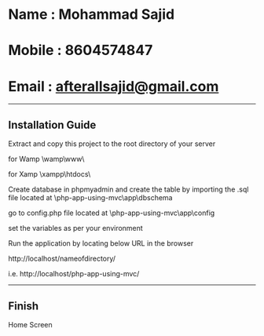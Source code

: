 # Name : Mohammad Sajid
# Mobile : 8604574847
# Email : afterallsajid@gmail.com

---------------------------------------------------------------
Installation Guide
---------------------------------------------------------------

Extract and copy this project to the root directory of your server

for Wamp
\wamp\www\

for Xamp
\xampp\htdocs\

Create database in phpmyadmin and create the table by importing the .sql file located at 
\php-app-using-mvc\app\dbschema

go to config.php file located at 
\php-app-using-mvc\app\config

set the variables as per your environment

Run the application by locating below URL in the browser

http://localhost/nameofdirectory/

i.e. http://localhost/php-app-using-mvc/

-------------------------------------------------------------------
Finish
-------------------------------------------------------------------
  
Home Screen
  
